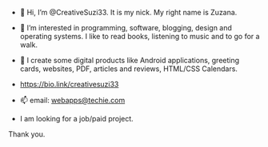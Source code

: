 - 👋 Hi, I’m @CreativeSuzi33. It is my nick. My right name is Zuzana.
- 👀 I’m interested in programming, software, blogging, design and operating systems. I like to read books, listening to music and to go for a walk.
- 🌱 I create some digital products like Android applications, greeting cards, websites, PDF, articles and reviews, HTML/CSS Calendars.
  
- https://bio.link/creativesuzi33 

- 📫 email: webapps@techie.com

- I am looking for a job/paid project. 

Thank you.
